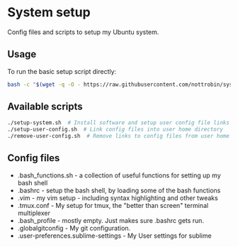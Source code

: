 System setup
===

Config files and scripts to setup my Ubuntu system.

Usage
---

To run the basic setup script directly:

``` bash
bash -c "$(wget -q -O - https://raw.githubusercontent.com/nottrobin/system-setup/master/setup-system.sh)"
```

Available scripts
---

``` bash
./setup-system.sh  # Install software and setup user config file links
./setup-user-config.sh  # Link config files into user home directory
./remove-user-config.sh  # Remove links to config files from user home directory
```

Config files
---

- .bash_functions.sh - a collection of useful functions for setting up my bash shell
- .bashrc - setup the bash shell, by loading some of the bash functions
- .vim - my vim setup - including syntax highlighting and other tweaks
- .tmux.conf - My setup for tmux, the "better than screen" terminal multiplexer
- .bash_profile - mostly empty. Just makes sure .bashrc gets run.
- .globalgitconfig - My git configuration.
- .user-preferences.sublime-settings - My User settings for sublime
